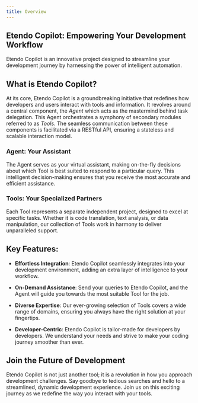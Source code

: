 ```yaml
---
title: Overview
---
```

## Etendo Copilot: Empowering Your Development Workflow

Etendo Copilot is an innovative project designed to streamline your development journey by harnessing the power of intelligent automation. 

## What is Etendo Copilot?

At its core, Etendo Copilot is a groundbreaking initiative that redefines how developers and users interact with tools and information. It revolves around a central component, the *Agent* which acts as the mastermind behind task delegation. This Agent orchestrates a symphony of secondary modules referred to as *Tools*. The seamless communication between these components is facilitated via a RESTful API, ensuring a stateless and scalable interaction model.

### Agent: Your Assistant

The Agent serves as your virtual assistant, making on-the-fly decisions about which Tool is best suited to respond to a particular query. This intelligent decision-making ensures that you receive the most accurate and efficient assistance.

### Tools: Your Specialized Partners

Each Tool represents a separate independent project, designed to excel at specific tasks. Whether it is code translation, text analysis, or data manipulation, our collection of Tools work in harmony to deliver unparalleled support.

##  Key Features:

- **Effortless Integration**: Etendo Copilot seamlessly integrates into your development environment, adding an extra layer of intelligence to your workflow.

- **On-Demand Assistance**: Send your queries to Etendo Copilot, and the Agent will guide you towards the most suitable Tool for the job.

- **Diverse Expertise**: Our ever-growing selection of Tools covers a wide range of domains, ensuring you always have the right solution at your fingertips.

- **Developer-Centric**: Etendo Copilot is tailor-made for developers by developers. We understand your needs and strive to make your coding journey smoother than ever.


## Join the Future of Development

Etendo Copilot is not just another tool; it is a revolution in how you approach development challenges. Say goodbye to tedious searches and hello to a streamlined, dynamic development experience. Join us on this exciting journey as we redefine the way you interact with your tools.




